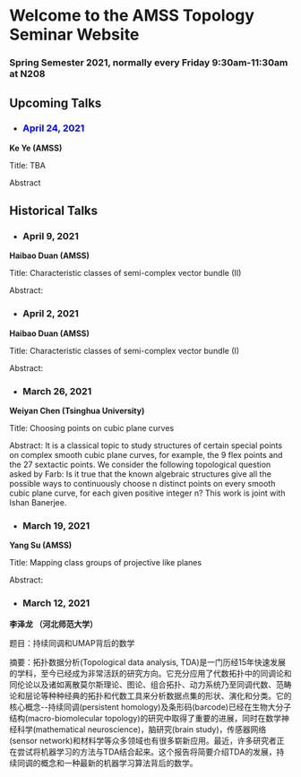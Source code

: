 # Welcome to the AMSS Topology Seminar Website 

### Spring Semester 2021, normally every Friday 9:30am-11:30am at N208 

## Upcoming Talks

- ### <font color=blue>April 24, 2021</font>
**Ke Ye (AMSS)**

Title: TBA

Abstract


## Historical Talks

- ### April 9, 2021
**Haibao Duan (AMSS)**

Title: Characteristic classes of semi-complex vector bundle (II)

Abstract:


- ### April 2, 2021
**Haibao Duan (AMSS)**

Title: Characteristic classes of semi-complex vector bundle (I)

Abstract:

- ### March 26, 2021
**Weiyan Chen (Tsinghua University)**

Title: Choosing points on cubic plane curves

Abstract: It is a classical topic to study structures of certain special points on complex smooth cubic plane curves, for example, the 9 flex points and the 27 sextactic points. We consider the following topological question asked by Farb: Is it true that the known algebraic structures give all the possible ways to continuously choose n distinct points on every smooth cubic plane curve, for each given positive integer n? This work is joint with Ishan Banerjee.


- ### March 19, 2021
**Yang Su (AMSS)**

Title: Mapping class groups of projective like planes

Abstract:


- ### March 12, 2021
**李泽龙 （河北师范大学）**

题目：持续同调和UMAP背后的数学

摘要：拓扑数据分析(Topological data analysis, TDA)是一门历经15年快速发展的学科，至今已经成为非常活跃的研究方向。它充分应用了代数拓扑中的同调论和同伦论以及诸如离散莫尔斯理论、图论、组合拓扑、动力系统乃至同调代数、范畴论和层论等种种经典的拓扑和代数工具来分析数据点集的形状、演化和分类。它的核心概念--持续同调(persistent homology)及条形码(barcode)已经在生物大分子结构(macro-biomolecular topology)的研究中取得了重要的进展，同时在数学神经科学(mathematical neuroscience)，脑研究(brain study)，传感器网络(sensor network)和材料学等众多领域也有很多崭新应用。最近，许多研究者正在尝试将机器学习的方法与TDA结合起来。这个报告将简要介绍TDA的发展，持续同调的概念和一种最新的机器学习算法背后的数学。


